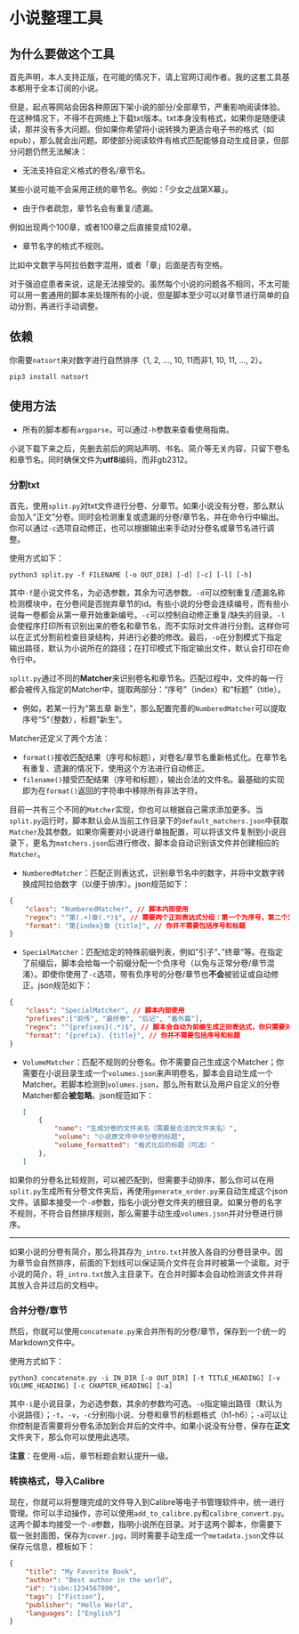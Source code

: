 # 小说整理工具

## 为什么要做这个工具

首先声明，本人支持正版，在可能的情况下，请上官网订阅作者。我的这套工具基本都用于全本订阅的小说。

但是，起点等网站会因各种原因下架小说的部分/全部章节，严重影响阅读体验。在这种情况下，不得不在网络上下载txt版本。txt本身没有格式，如果你是随便读读，那并没有多大问题。但如果你希望将小说转换为更适合电子书的格式（如epub），那么就会出问题。即使部分阅读软件有格式匹配能够自动生成目录，但部分问题仍然无法解决：

- 无法支持自定义格式的卷名/章节名。

某些小说可能不会采用正统的章节名。例如：「少女之战第X幕」。

- 由于作者疏忽，章节名会有重复/遗漏。

例如出现两个100章，或者100章之后直接变成102章。

- 章节名字的格式不规则。

比如中文数字与阿拉伯数字混用，或者「章」后面是否有空格。

对于强迫症患者来说，这是无法接受的。虽然每个小说的问题各不相同，不太可能可以用一套通用的脚本来处理所有的小说，但是脚本至少可以对章节进行简单的自动分割，再进行手动调整。

## 依赖

你需要`natsort`来对数字进行自然排序（1, 2, ..., 10, 11而非1, 10, 11, ..., 2）。

```shell
pip3 install natsort
```

## 使用方法

- 所有的脚本都有`argparse`，可以通过`-h`参数来查看使用指南。

小说下载下来之后，先删去前后的网站声明、书名、简介等无关内容，只留下卷名和章节名。同时确保文件为**utf8**编码，而非gb2312。

### 分割txt

首先，使用`split.py`对txt文件进行分卷、分章节。如果小说没有分卷，那么默认会加入“正文”分卷。同时会检测重复或遗漏的分卷/章节名，并在命令行中输出。你可以通过`-c`选项自动修正，也可以根据输出来手动对分卷名或章节名进行调整。

使用方式如下：

```shell
python3 split.py -f FILENAME [-o OUT_DIR] [-d] [-c] [-l] [-h]
```

其中`-f`是小说文件名，为必选参数，其余为可选参数。`-d`可以控制重复/遗漏名称检测模块中，在分卷间是否抛弃章节的id。有些小说的分卷会连续编号，而有些小说每一卷都会从第一章开始重新编号。`-c`可以控制自动修正重复/缺失的目录。`-l`会使程序打印所有识别出来的卷名和章节名，而不实际对文件进行分割。这样你可以在正式分割前检查目录结构，并进行必要的修改。最后，`-o`在分割模式下指定输出路径，默认为小说所在的路径；在打印模式下指定输出文件，默认会打印在命令行中。

`split.py`通过不同的**Matcher**来识别卷名和章节名。匹配过程中，文件的每一行都会被传入指定的Matcher中，提取两部分：“序号”（index）和“标题”（title）。

- 例如，若某一行为“第五章 新生”，那么配置完善的`NumberedMatcher`可以提取序号“5“（整数），标题”新生“。

Matcher还定义了两个方法：

- `format()`接收匹配结果（序号和标题），对卷名/章节名重新格式化。在章节名有重复、遗漏的情况下，使用这个方法进行自动修正。
- `filename()`接受匹配结果（序号和标题），输出合法的文件名。最基础的实现即为在`format()`返回的字符串中移除所有非法字符。

目前一共有三个不同的`Matcher`实现，你也可以根据自己需求添加更多。当`split.py`运行时，脚本默认会从当前工作目录下的`default_matchers.json`中获取`Matcher`及其参数。如果你需要对小说进行单独配置，可以将该文件复制到小说目录下，更名为`matchers.json`后进行修改，脚本会自动识别该文件并创建相应的`Matcher`。

- `NumberedMatcher`：匹配正则表达式，识别章节名中的数字，并将中文数字转换成阿拉伯数字（以便于排序）。json规范如下：

```json
{
    "class": "NumberedMatcher", // 脚本内部使用
    "regex": "^第(.+)章(.*)$", // 需要两个正则表达式分组：第一个为序号，第二个为标题
    "format": "第{index}章 {title}", // 你并不需要包括序号和标题
}
```

- `SpecialMatcher`：匹配给定的特殊前缀列表，例如”引子“、”终章“等。在指定了前缀后，脚本会给每一个前缀分配一个负序号（以免与正常分卷/章节混淆）。即使你使用了`-c`选项，带有负序号的分卷/章节也**不会**被验证或自动修正。json规范如下：

```json
{
    "class": "SpecialMatcher", // 脚本内部使用
    "prefixes":["前传", "最终卷", "后记", "番外篇"],
    "regex": "^{prefixes}(.*)$", // 脚本会自动为前缀生成正则表达式，你只需要对标题进行分组
    "format": "{prefix}. {title}", // 你并不需要包括序号和标题
}
```

- `VolumeMatcher`：匹配不规则的分卷名。你不需要自己生成这个Matcher；你需要在小说目录生成一个`volumes.json`来声明卷名，脚本会自动生成一个Matcher。若脚本检测到`volumes.json`，那么所有默认及用户自定义的分卷Matcher都会**被忽略**。json规范如下：
  
  ```json
  [
      {
          "name": "生成分卷的文件夹名（需要是合法的文件夹名）",
          "volume": "小说原文件中中分卷的标题",
          "volume_formatted": "格式化后的标题（可选）"
      },
  ]
  ```

如果你的分卷名比较规则，可以被匹配到，但需要手动排序，那么你可以在用`split.py`生成所有分卷文件夹后，再使用`generate_order.py`来自动生成这个json文件。该脚本接受一个`-d`参数，指名小说分卷文件夹的根目录。如果分卷的名字不规则，不符合自然排序规则，那么需要手动生成`volumes.json`并对分卷进行排序。

-----

如果小说的分卷有简介，那么将其存为`_intro.txt`并放入各自的分卷目录中。因为章节会自然排序，前面的下划线可以保证简介文件在合并时被第一个读取。对于小说的简介，将`_intro.txt`放入主目录下。在合并时脚本会自动检测该文件并将其放入合并过后的文档中。

### 合并分卷/章节

然后，你就可以使用`concatenate.py`来合并所有的分卷/章节，保存到一个统一的Markdown文件中。

使用方式如下：

```shell
python3 concatenate.py -i IN_DIR [-o OUT_DIR] [-t TITLE_HEADING] [-v VOLUME_HEADING] [-c CHAPTER_HEADING] [-a]
```

其中`-i`是小说目录，为必选参数，其余的参数均可选。`-o`指定输出路径（默认为小说路径）；`-t`，`-v`，`-c`分别指小说、分卷和章节的标题格式（h1-h6）；`-a`可以让你控制是否需要将分卷名添加到合并后的文件中。如果小说没有分卷，保存在**正文**文件夹下，那么你可以使用此选项。

**注意**：在使用`-a`后，章节标题会默认提升一级。

### 转换格式，导入Calibre

现在，你就可以将整理完成的文件导入到Calibre等电子书管理软件中，统一进行管理。你可以手动操作，亦可以使用`add_to_calibre.py`和`calibre_convert.py`。这两个脚本均接受一个`-d`参数，指明小说所在目录。对于这两个脚本，你需要下载一张封面图，保存为`cover.jpg`，同时需要手动生成一个`metadata.json`文件以保存元信息，模板如下：

```json
{
    "title": "My Favorite Book",
    "author": "Best author in the world",
    "id": "isbn:1234567890",
    "tags": ["Fiction"],
    "publisher": "Hello World",
    "languages": ["English"]
}
```
